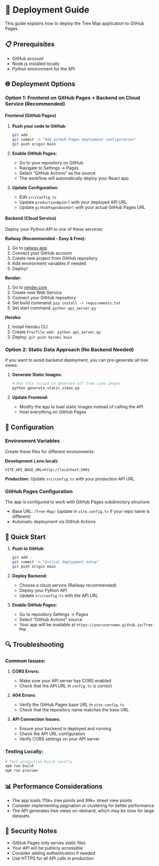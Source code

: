 # 🚀 Deployment Guide

This guide explains how to deploy the Tree Map application to GitHub Pages.

## 📋 Prerequisites

- GitHub account
- Node.js installed locally
- Python environment for the API

## 🌐 Deployment Options

### Option 1: Frontend on GitHub Pages + Backend on Cloud Service (Recommended)

#### Frontend (GitHub Pages)
1. **Push your code to GitHub:**
   ```bash
   git add .
   git commit -m "Add GitHub Pages deployment configuration"
   git push origin main
   ```

2. **Enable GitHub Pages:**
   - Go to your repository on GitHub
   - Navigate to Settings → Pages
   - Select "GitHub Actions" as the source
   - The workflow will automatically deploy your React app

3. **Update Configuration:**
   - Edit `src/config.ts`
   - Update `productionApiUrl` with your deployed API URL
   - Update `githubPagesBaseUrl` with your actual GitHub Pages URL

#### Backend (Cloud Service)
Deploy your Python API to one of these services:

**Railway (Recommended - Easy & Free):**
1. Go to [railway.app](https://railway.app)
2. Connect your GitHub account
3. Create new project from GitHub repository
4. Add environment variables if needed
5. Deploy!

**Render:**
1. Go to [render.com](https://render.com)
2. Create new Web Service
3. Connect your GitHub repository
4. Set build command: `pip install -r requirements.txt`
5. Set start command: `python api_server.py`

**Heroku:**
1. Install Heroku CLI
2. Create `Procfile`: `web: python api_server.py`
3. Deploy: `git push heroku main`

### Option 2: Static Data Approach (No Backend Needed)

If you want to avoid backend deployment, you can pre-generate all tree views:

1. **Generate Static Images:**
   ```bash
   # Run this script to generate all tree view images
   python generate_static_views.py
   ```

2. **Update Frontend:**
   - Modify the app to load static images instead of calling the API
   - Host everything on GitHub Pages

## 🔧 Configuration

### Environment Variables

Create these files for different environments:

**Development (.env.local):**
```
VITE_API_BASE_URL=http://localhost:5001
```

**Production:**
Update `src/config.ts` with your production API URL.

### GitHub Pages Configuration

The app is configured to work with GitHub Pages subdirectory structure:
- Base URL: `/Tree-Map/` (update in `vite.config.ts` if your repo name is different)
- Automatic deployment via GitHub Actions

## 🚀 Quick Start

1. **Push to GitHub:**
   ```bash
   git add .
   git commit -m "Initial deployment setup"
   git push origin main
   ```

2. **Deploy Backend:**
   - Choose a cloud service (Railway recommended)
   - Deploy your Python API
   - Update `src/config.ts` with the API URL

3. **Enable GitHub Pages:**
   - Go to repository Settings → Pages
   - Select "GitHub Actions" source
   - Your app will be available at `https://yourusername.github.io/Tree-Map`

## 🔍 Troubleshooting

### Common Issues:

1. **CORS Errors:**
   - Make sure your API server has CORS enabled
   - Check that the API URL in `config.ts` is correct

2. **404 Errors:**
   - Verify the GitHub Pages base URL in `vite.config.ts`
   - Check that the repository name matches the base URL

3. **API Connection Issues:**
   - Ensure your backend is deployed and running
   - Check the API URL configuration
   - Verify CORS settings on your API server

### Testing Locally:

```bash
# Test production build locally
npm run build
npm run preview
```

## 📊 Performance Considerations

- The app loads 115k+ tree points and 99k+ street view points
- Consider implementing pagination or clustering for better performance
- The API generates tree views on-demand, which may be slow for large datasets

## 🔐 Security Notes

- GitHub Pages only serves static files
- Your API will be publicly accessible
- Consider adding authentication if needed
- Use HTTPS for all API calls in production
